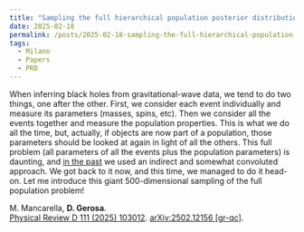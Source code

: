 ```yaml
---
title: "Sampling the full hierarchical population posterior distribution in gravitational-wave astronomy"
date: 2025-02-18
permalink: /posts/2025-02-18-sampling-the-full-hierarchical-population-posterior-distribution-in-gravitational-wave-astronomy
tags:
  - Milano
  - Papers
  - PRD
---
```


When inferring black holes from gravitational-wave data, we tend to do two things, one after the other. First, we consider each event individually and measure its parameters (masses, spins, etc). Then we consider all the events together and measure the population properties. This is what we do all the time, but, actually, if objects are now part of a population, those parameters should be looked at again in light of all the others. This full problem (all parameters of all the events plus the population parameters) is daunting, and [in the past](https://arxiv.org/abs/2108.02462) we used an indirect and somewhat convoluted approach. We got back to it now, and this time, we managed to do it head-on. Let me introduce this giant 500-dimensional sampling of the full population problem! 

M. Mancarella, **D. Gerosa**.\
[Physical Review D 111 (2025) 103012](https://journals.aps.org/prd/abstract/10.1103/PhysRevD.111.103012). [arXiv:2502.12156 [gr-qc]](https://arxiv.org/abs/2502.12156).